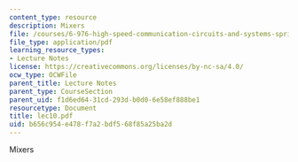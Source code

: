 ```yaml
---
content_type: resource
description: Mixers
file: /courses/6-976-high-speed-communication-circuits-and-systems-spring-2003/b656c954e478f7a2bdf568f85a25ba2d_lec10.pdf
file_type: application/pdf
learning_resource_types:
- Lecture Notes
license: https://creativecommons.org/licenses/by-nc-sa/4.0/
ocw_type: OCWFile
parent_title: Lecture Notes
parent_type: CourseSection
parent_uid: f1d6ed64-31cd-293d-b0d0-6e58ef888be1
resourcetype: Document
title: lec10.pdf
uid: b656c954-e478-f7a2-bdf5-68f85a25ba2d
---
```

Mixers